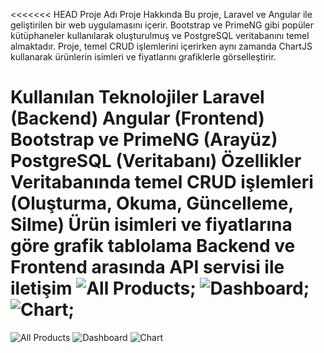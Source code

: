 <<<<<<< HEAD
Proje Adı
Proje Hakkında
Bu proje, Laravel ve Angular ile geliştirilen bir web uygulamasını içerir. Bootstrap ve PrimeNG gibi popüler kütüphaneler kullanılarak oluşturulmuş ve PostgreSQL veritabanını temel almaktadır. Proje, temel CRUD işlemlerini içerirken aynı zamanda ChartJS kullanarak ürünlerin isimleri ve fiyatlarını grafiklerle görselleştirir.

Kullanılan Teknolojiler
Laravel (Backend)
Angular (Frontend)
Bootstrap ve PrimeNG (Arayüz)
PostgreSQL (Veritabanı)
Özellikler
Veritabanında temel CRUD işlemleri (Oluşturma, Okuma, Güncelleme, Silme)
Ürün isimleri ve fiyatlarına göre grafik tablolama
Backend ve Frontend arasında API servisi ile iletişim
![All Products](angular/src/assets/images/products.png);
![Dashboard](angular/src/assets/images/dashboard.png);
![Chart](angular/src/assets/images/chartJs.png);
=======
![All Products](angular/src/assets/images/products.png)
![Dashboard](angular/src/assets/images/dashboard.png)
![Chart](angular/src/assets/images/chartJs.png)
